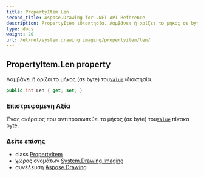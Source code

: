 ```yaml
---
title: PropertyItem.Len
second_title: Aspose.Drawing for .NET API Reference
description: PropertyItem ιδιοκτησία. Λαμβάνει ή ορίζει το μήκος σε byte τουValue ιδιοκτησία.
type: docs
weight: 20
url: /el/net/system.drawing.imaging/propertyitem/len/
---
```

## PropertyItem.Len property

Λαμβάνει ή ορίζει το μήκος (σε byte) του[`Value`](../value/) ιδιοκτησία.

```csharp
public int Len { get; set; }
```

### Επιστρεφόμενη Αξία

Ένας ακέραιος που αντιπροσωπεύει το μήκος (σε byte) του[`Value`](../value/) πίνακα byte.

### Δείτε επίσης

* class [PropertyItem](../)
* χώρος ονομάτων [System.Drawing.Imaging](../../propertyitem/)
* συνέλευση [Aspose.Drawing](../../../)



